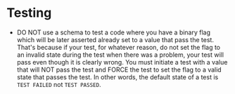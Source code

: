 # Testing
* DO NOT use a schema to test a code where you have a binary flag which will be later asserted already set to a value that pass the test. That's because if your test, for whatever reason, do not set the flag to an invalid state during the test when there was a problem, your test will pass even though it is clearly wrong. You must initiate a test with a value that will NOT pass the test and FORCE the test to set the flag to a valid state that passes the test. In other words, the default state of a test is `TEST FAILED` not `TEST PASSED`.
